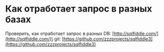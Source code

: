 # Как отработает запрос в разных базах

Проверить, как отработает запрос в разных DB: [http://sqlfiddle.com/](http://sqlfiddle.com/)\
git: [https://github.com/zzzprojects/sqlfiddle3](https://github.com/zzzprojects/sqlfiddle3)
